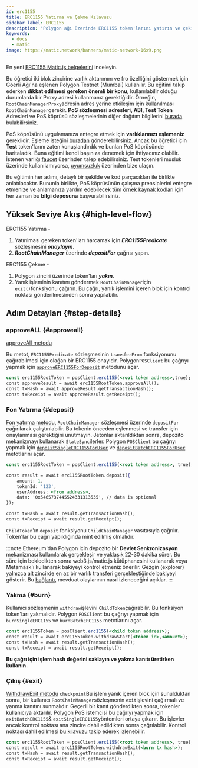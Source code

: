 ```yaml
---
id: erc1155
title: ERC1155 Yatırma ve Çekme Kılavuzu
sidebar_label: ERC1155
description: "Polygon ağı üzerinde ERC1155 token'larını yatırın ve çekin."
keywords:
  - docs
  - matic
image: https://matic.network/banners/matic-network-16x9.png
---
```


En yeni [ERC1155 Matic.js belgelerini](https://maticnetwork.github.io/matic.js/docs/pos/erc1155/) inceleyin.

Bu öğretici iki blok zincirine varlık aktarımını ve fro özelliğini göstermek için Goerli Ağı'na eşlenen Polygon Testnet (Mumbai) kullanılır. Bu eğitimi takip ederken **dikkat edilmesi gereken önemli bir konu**, kullanılabilir olduğu durumlarda bir Proxy adresi kullanmanız gerektiğidir. Örneğin, `RootChainManagerProxy`adresin adres yerine etkileşim için kullanılması `RootChainManager`gerekir. **PoS sözleşmesi adresleri, ABI, Test Token** Adresleri ve PoS köprüsü sözleşmelerinin diğer dağıtım bilgilerini [burada](/docs/develop/ethereum-polygon/pos/deployment) bulabilirsiniz.

PoS köprüsünü uygulamanıza entegre etmek için **varlıklarınızı eşlemeniz** gereklidir. Eşleme isteğini [buradan](/docs/develop/ethereum-polygon/submit-mapping-request) gönderebilirsiniz. Ancak bu öğretici için **Test** token'larını zaten konuşlandırdık ve bunları PoS köprüsünde haritaladık. Buna eğitimi kendi başınıza denemek için ihtiyacınız olabilir. İstenen varlığı [faucet](https://faucet.polygon.technology/) üzerinden talep edebilirsiniz. Test tokenleri musluk üzerinde kullanılamıyorsa, [uyumsuzluk](https://discord.com/invite/0xPolygon) üzerinden bize ulaşın.

Bu eğitimin her adımı, detaylı bir şekilde ve kod parçacıkları ile birlikte anlatılacaktır. Bununla birlikte, PoS köprüsünün çalışma prensiplerini entegre etmenize ve anlamanıza yardım edebilecek tüm [örnek kaynak kodları](https://github.com/maticnetwork/matic.js/tree/master/examples/pos) için her zaman bu **bilgi deposuna** başvurabilirsiniz.

## Yüksek Seviye Akış {#high-level-flow}

ERC1155 Yatırma -

1. Yatırılması gereken token'ları harcamak için **_ERC1155Predicate_** sözleşmesini **_onaylayın_**.
2. **_RootChainManager_** üzerinde **_depositFor_** çağrısı yapın.

ERC1155 Çekme -

1. Polygon zinciri üzerinde token'ları **_yakın_**.
2. Yanık işleminin kanıtını göndermek `RootChainManager`için `exit()`fonksiyonu çağırın. Bu çağrı, yanık işlemini içeren blok için kontrol noktası gönderilmesinden sonra yapılabilir.

## Adım Detayları {#step-details}

### approveALL {#approveall}

[approveAll metodu](https://maticnetwork.github.io/matic.js/docs/pos/erc1155/approve-all/)

Bu metot, `ERC1155Predicate` sözleşmesinin `transferFrom` fonksiyonunu çağırabilmesi için olağan bir ERC1155 onayıdır. Polygon`POSClient` bu çağrıyı yapmak için [`approveERC1155ForDeposit`](https://github.com/maticnetwork/matic.js/blob/4bf4fa9438d56c9b5c282f456aa2c24f6ff6083d/src/index.ts#L231) metodunu açar.

```jsx
const erc1155RootToken = posClient.erc1155(<root token address>,true);
const approveResult = await erc1155RootToken.approveAll();
const txHash = await approveResult.getTransactionHash();
const txReceipt = await approveResult.getReceipt();

```

### Fon Yatırma {#deposit}

[Fon yatırma metodu](https://maticnetwork.github.io/matic.js/docs/pos/erc1155/deposit/), `RootChainManager` sözleşmesi üzerinde `depositFor` çağırılarak çalıştırılabilir. Bu tokenin önceden eşlenmesi ve transfer için onaylanması gerektiğini unutmayın. Jetonlar aktarıldıktan sonra, depozito mekanizmayı kullanarak `StateSync`ilerler. Polygon `POSClient` bu çağrıyı yapmak için [`depositSingleERC1155ForUser`](https://github.com/maticnetwork/matic.js/blob/4bf4fa9438d56c9b5c282f456aa2c24f6ff6083d/src/index.ts#L245) ve [`depositBatchERC1155ForUser`](https://github.com/maticnetwork/matic.js/blob/4bf4fa9438d56c9b5c282f456aa2c24f6ff6083d/src/index.ts#L259) metotlarını açar.

```jsx
const erc1155RootToken = posClient.erc1155(<root token address>, true);

const result = await erc1155RootToken.deposit({
    amount: 1,
    tokenId: '123',
    userAddress: <from address>,
    data: '0x5465737445524331313535', // data is optional
});

const txHash = await result.getTransactionHash();
const txReceipt = await result.getReceipt();
```

`ChildToken`'ın `deposit` fonksiyonu `ChildChainManager` vasıtasıyla çağrılır. Token'lar bu çağrı yapıldığında mint edilmiş olmalıdır.

:::note
Ethereum'dan Polygon için depozito bir **Devlet Senkronizasyon** mekanizması kullanılarak gerçekleşir ve yaklaşık 22-30 dakika sürer. Bu süre için bekledikten sonra web3.js/matic.js kütüphanesini kullanarak veya Metamask'ı kullanarak bakiyeyi kontrol etmeniz önerilir. Gezgin (explorer) yalnızca alt zincirde en az bir varlık transferi gerçekleştiğinde bakiyeyi gösterir. Bu [bağlantı,](/docs/develop/ethereum-polygon/pos/deposit-withdraw-event-pos) mevduat olaylarının nasıl izleneceğini açıklar.
:::

### Yakma {#burn}

Kullanıcı sözleşmenin `withdraw`işlevini `ChildToken`çağırabilir. Bu fonksiyon token'ları yakmalıdır. Polygon `POSClient` bu çağrıyı yapmak için `burnSingleERC1155` ve `burnBatchERC1155` metotlarını açar.

```jsx
const erc1155Token = posClient.erc1155(<child token address>);
const result = await erc1155Token.withdrawStart(<token id>,<amount>);
const txHash = await result.getTransactionHash();
const txReceipt = await result.getReceipt();
```

**Bu çağrı için işlem hash değerini saklayın ve yakma kanıtı üretirken kullanın.**

### Çıkış {#exit}

[WithdrawExit metodu](https://maticnetwork.github.io/matic.js/docs/pos/erc1155/withdraw-exit/)
`checkpoint`Bu işlem yanık içeren blok için sunulduktan sonra, bir kullanıcı `RootChainManager`sözleşmenin `exit`işlevini çağırmalı ve yanma kanıtını sunmalıdır. Geçerli bir kanıt gönderdikten sonra, tokenler kullanıcıya aktarılır. Polygon PoS istemcisi bu çağrıyı yapmak için `exitBatchERC1155`& `exitSingleERC1155`yöntemleri ortaya çıkarır. Bu işlevler ancak kontrol noktası ana zincire dahil edildikten sonra çağrılabilir. Kontrol noktası dahil edilmesi [bu kılavuzu](/docs/develop/ethereum-polygon/pos/deposit-withdraw-event-pos.md#checkpoint-events) takip ederek izlenebilir.

```jsx
const erc1155RootToken = posClient.erc1155(<root token address>, true);
const result = await erc1155RootToken.withdrawExit(<burn tx hash>);
const txHash = await result.getTransactionHash();
const txReceipt = await result.getReceipt();
```
